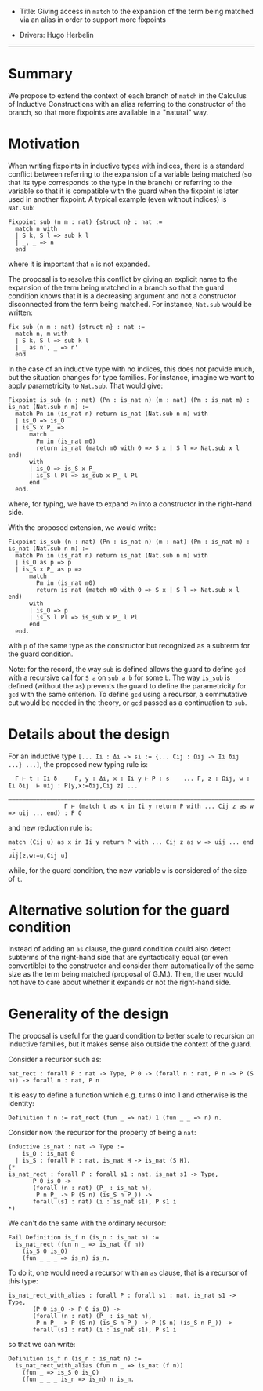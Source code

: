 - Title: Giving access in `match` to the expansion of the term being matched via an alias in order to support more fixpoints

- Drivers: Hugo Herbelin

----

# Summary

We propose to extend the context of each branch of `match` in the Calculus of Inductive Constructions with an alias referring to the constructor of the branch, so that more fixpoints are available in a "natural" way.

# Motivation

When writing fixpoints in inductive types with indices, there is a standard conflict between referring to the expansion of a variable being matched (so that its type corresponds to the type in the branch) or referring to the variable so that it is compatible with the guard when the fixpoint is later used in another fixpoint. A typical example (even without indices) is `Nat.sub`:
```coq
Fixpoint sub (n m : nat) {struct n} : nat :=
  match n with
  | S k, S l => sub k l
  | _, _ => n
  end
```
where it is important that `n` is not expanded.

The proposal is to resolve this conflict by giving an explicit name to the expansion of the term being matched in a branch so that the guard condition knows that it is a decreasing argument and not a constructor disconnected from the term being matched. For instance, `Nat.sub` would be written:
```coq
fix sub (n m : nat) {struct n} : nat :=
  match n, m with
  | S k, S l => sub k l
  | _ as n', _ => n'
  end
```

In the case of an inductive type with no indices, this does not provide much, but the situation changes for type families. For instance, imagine we want to apply parametricity to `Nat.sub`. That would give:
```coq
Fixpoint is_sub (n : nat) (Pn : is_nat n) (m : nat) (Pm : is_nat m) : is_nat (Nat.sub n m) :=
  match Pn in (is_nat n) return is_nat (Nat.sub n m) with
  | is_O => is_O
  | is_S x P_ =>
      match
        Pm in (is_nat m0)
        return is_nat (match m0 with 0 => S x | S l => Nat.sub x l end)
      with
      | is_O => is_S x P_
      | is_S l Pl => is_sub x P_ l Pl
      end
  end.
```
where, for typing, we have to expand `Pn` into a constructor in the right-hand side.

With the proposed extension, we would write:
```coq
Fixpoint is_sub (n : nat) (Pn : is_nat n) (m : nat) (Pm : is_nat m) : is_nat (Nat.sub n m) :=
  match Pn in (is_nat n) return is_nat (Nat.sub n m) with
  | is_O as p => p
  | is_S x P_ as p =>
      match
        Pm in (is_nat m0)
        return is_nat (match m0 with 0 => S x | S l => Nat.sub x l end)
      with
      | is_O => p
      | is_S l Pl => is_sub x P_ l Pl
      end
  end.
```
with `p` of the same type as the constructor but recognized as a subterm for the guard condition.

Note: for the record, the way `sub` is defined allows the guard to define `gcd` with a recursive call for `S a` on `sub a b` for some `b`. The way `is_sub` is defined (without the `as`) prevents the guard to define the parametricity for `gcd` with the same criterion. To define `gcd` using a recursor, a commutative cut would be needed in the theory, or `gcd` passed as a continuation to `sub`.

# Details about the design

For an inductive type `[... Ii : Δi -> si := {... Cij : Ωij -> Ii δij ...} ...]`, the proposed new typing rule is:
```
  Γ ⊢ t : Ii δ     Γ, y : Δi, x : Ii y ⊢ P : s    ... Γ, z : Ωij, w : Ii δij  ⊢ uij : P[y,x:=δij,Cij z] ...
  ————————————————————————————————————————————————————————————————————————————————————————————————————
                Γ ⊢ (match t as x in Ii y return P with ... Cij z as w => uij ... end) : P δ
```
and new reduction rule is:
```
match (Cij u) as x in Ii y return P with ... Cij z as w => uij ... end
 →
uij[z,w:=u,Cij u]
```
while, for the guard condition, the new variable `w` is considered of the size of `t`.

# Alternative solution for the guard condition

Instead of adding an `as` clause, the guard condition could also detect subterms of the right-hand side that are syntactically equal (or even convertible) to the constructor and consider them automatically of the same size as the term being matched (proposal of G.M.). Then, the user would not have to care about whether it expands or not the right-hand side.

# Generality of the design

The proposal is useful for the guard condition to better scale to recursion on inductive families, but it makes sense also outside the context of the guard.

Consider a recursor such as:
```
nat_rect : forall P : nat -> Type, P 0 -> (forall n : nat, P n -> P (S n)) -> forall n : nat, P n
```
It is easy to define a function which e.g. turns 0 into 1 and otherwise is the identity:
```
Definition f n := nat_rect (fun _ => nat) 1 (fun _ _ => n) n.
```

Consider now the recursor for the property of being a `nat`:
```
Inductive is_nat : nat -> Type :=
    is_O : is_nat 0
  | is_S : forall H : nat, is_nat H -> is_nat (S H).
(*
is_nat_rect : forall P : forall s1 : nat, is_nat s1 -> Type,
       P 0 is_O ->
       (forall (n : nat) (P_ : is_nat n),
        P n P_ -> P (S n) (is_S n P_)) ->
       forall (s1 : nat) (i : is_nat s1), P s1 i
*)
```
We can't do the same with the ordinary recursor:
```
Fail Definition is_f n (is_n : is_nat n) :=
  is_nat_rect (fun n _ => is_nat (f n))
    (is_S 0 is_O)
    (fun _ _ _ => is_n) is_n.
```
To do it, one would need a recursor with an `as` clause, that is a recursor of this type:
```
is_nat_rect_with_alias : forall P : forall s1 : nat, is_nat s1 -> Type,
       (P 0 is_O -> P 0 is_O) ->
       (forall (n : nat) (P_ : is_nat n),
        P n P_ -> P (S n) (is_S n P_) -> P (S n) (is_S n P_)) ->
       forall (s1 : nat) (i : is_nat s1), P s1 i
```
so that we can write:
```
Definition is_f n (is_n : is_nat n) :=
  is_nat_rect_with_alias (fun n _ => is_nat (f n))
    (fun _ => is_S 0 is_O)
    (fun _ _ _ is_n => is_n) n is_n.
```
